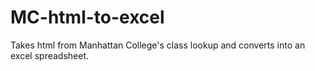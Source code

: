 # MC-html-to-excel
Takes html from Manhattan College's class lookup and converts into an excel spreadsheet.
